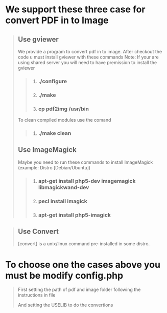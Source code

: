 # We support these three case for convert PDF in to Image
>
> ## Use gviewer
>
> We provide a program to convert pdf in to image.
> After checkout the code u must install gviewer with these commands
> Note: If your are using shared server you will need to have premission to install the gviewer
>
>>	1.	### ./configure
>>	2.	### ./make
>>	3.	### cp pdf2img /usr/bin
>
> To clean compiled modules use the comand
>>  1. ### ./make clean
>
> ## Use ImageMagick
>
> Maybe you need to run these commands to install ImageMagick (example: Distro [Debian/Ubuntu])
>
>>	1.	### apt-get install php5-dev imagemagick libmagickwand-dev
>>	2.	### pecl install imagick
>>	3.	### apt-get install php5-imagick

> ## Use Convert
>
> [convert] is a unix/linux command pre-installed in some distro.
>
# To choose one the cases above you must be modify config.php
>
> First setting the path of pdf and image folder following the instructions in file
>
> And setting the USELIB to do the convertions
>
